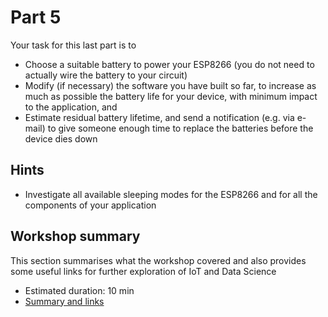 # Part 5

Your task for this last part is to
- Choose a suitable battery to power your ESP8266 (you do not need to actually wire the battery to your circuit)
- Modify (if necessary) the software you have built so far, to increase as much as possible the battery life for your device, with minimum impact to the application, and 
- Estimate residual battery lifetime, and send a notification (e.g. via e-mail) to give someone enough time to replace the batteries before the device dies down


## Hints

- Investigate all available sleeping modes for the ESP8266 and for all the components of your application

## Workshop summary

This section summarises what the workshop covered and also provides some useful links for further exploration of IoT and Data Science

- Estimated duration: 10 min
- [Summary and links](SUMMARY.md)
